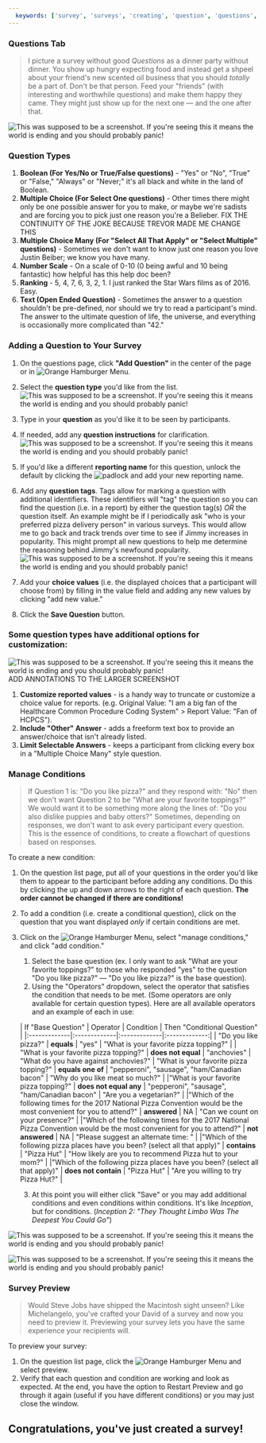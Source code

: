 ```yaml
---
  keywords: ['survey', 'surveys', 'creating', 'question', 'questions', 'boolean', 'multiple choice', 'multiple choice many', 'ranking', 'text', 'nps', 'number scale', 'color', 'condition', 'conditions', 'translation', 'translations', 'choices']
---
```


### Questions Tab

>I picture a survey without good *Questions* as a dinner party without dinner. You show up hungry expecting food and instead get a shpeel about your friend's new scented oil business that you should *totally* be a part of. Don't be that person. Feed your "friends" (with interesting and worthwhile questions) and make them happy they came. They might just show up for the next one — and the one after that. 

![This was supposed to be a screenshot. If you're seeing this it means the world is ending and you should probably panic!](https://s3.amazonaws.com/peer60_organizations/documentation+tbd/survey_questions/Main+Questions+Page.png "This will be a screenshot of the Questions section with annotation of each section. Timer, Add Question, Hamburger Bar, Questions, Reorder Questions, Update Questions order - Main Questions Page WE NEED TO ADD A CONDITION ICON WITH DESCRIPTION")

### Question Types

1. **Boolean (For Yes/No or True/False questions)** - "Yes" or "No", "True" or "False," "Always" or "Never;" it's all black and white in the land of Boolean.
2. **Multiple Choice (For Select One questions)** - Other times there might only be one possible answer for you to make, or maybe we're sadists and are forcing you to pick just one reason you're a Belieber.  FIX THE CONTINUITY OF THE JOKE BECAUSE TREVOR MADE ME CHANGE THIS
3. **Multiple Choice Many (For "Select All That Apply" or "Select Multiple" questions)** - Sometimes we don't want to know just one reason you love Justin Beiber; we know you have many.
4. **Number Scale** - On a scale of 0-10 (0 being awful and 10 being fantastic) how helpful has this help doc been?
5. **Ranking** - 5, 4, 7, 6, 3, 2, 1. I just ranked the Star Wars films as of 2016. Easy. 
6. **Text (Open Ended Question)** - Sometimes the answer to a question shouldn't be pre-defined, nor should we try to read a participant's mind. The answer to the ultimate question of life, the universe, and everything is occasionally more complicated than "42."

### Adding a Question to Your Survey



1. On the questions page, click **"Add Question"** in the center of the page or in ![Orange Hamburger Menu](https://s3.amazonaws.com/peer60_organizations/documentation+tbd/Icons/Orange+Hamburger.png).
2. Select the **question type** you'd like from the list.
![This was supposed to be a screenshot. If you're seeing this it means the world is ending and you should probably panic!](https://s3.amazonaws.com/peer60_organizations/documentation+tbd/survey_questions/Add+Question+01.png "This will be a screenshot of the question creation page with the following annotations starting with 3.")

3. Type in your **question** as you'd like it to be seen by participants.
4. If needed, add any **question instructions** for clarification.
![This was supposed to be a screenshot. If you're seeing this it means the world is ending and you should probably panic!](https://s3.amazonaws.com/peer60_organizations/documentation+tbd/survey_questions/Add+Question+02.png)

5. If you'd like a different **reporting name** for this question, unlock the default by clicking the ![padlock](https://s3.amazonaws.com/peer60_organizations/documentation+tbd/Icons/Padlock.png) and add your new reporting name.  
6. Add any **question tags**. Tags allow for marking a question with additional identifiers. These identifiers will "tag" the question so you can find the question (i.e. in a report) by either the question tag(s) *OR* the question itself. An example might be if I periodically ask "who is your preferred pizza delivery person" in various surveys. This would allow me to go back and track trends over time to see if Jimmy increases in popularity. This might prompt all new questions to help me determine the reasoning behind Jimmy's newfound popularity. 
![This was supposed to be a screenshot. If you're seeing this it means the world is ending and you should probably panic!](https://s3.amazonaws.com/peer60_organizations/documentation+tbd/survey_questions/Add+Question+03.png)
7. Add your **choice values** (i.e. the displayed choices that a participant will choose from) by filling in the value field and adding any new values by clicking "add new value."
8. Click the **Save Question** button.

### Some question types have additional options for customization:

![This was supposed to be a screenshot. If you're seeing this it means the world is ending and you should probably panic!](https://s3.amazonaws.com/peer60_organizations/documentation+tbd/survey_questions/3+Question+Options.png  "Survey Question Options")
ADD ANNOTATIONS TO THE LARGER SCREENSHOT
1. **Customize reported values** - is a handy way to truncate or customize a choice value for reports. (e.g. Original Value: "I am a big fan of the Healthcare Common Procedure Coding System" > Report Value: "Fan of HCPCS").
2. **Include "Other" Answer** - adds a freeform text box to provide an answer/choice that isn't already listed.
3. **Limit Selectable Answers** - keeps a participant from clicking every box in a "Multiple Choice Many" style question.



### Manage Conditions
>  If Question 1 is: "Do you like pizza?" and they respond with: "No" then we don't want Question 2 to be "What are your favorite toppings?" We would want it to be something more along the lines of: "Do you also dislike puppies and baby otters?" Sometimes, depending on responses, we don't want to ask every participant every question. This is the essence of conditions, to create a flowchart of questions based on responses. 

To create a new condition: 

1. On the question list page, put all of your questions in the order you'd like them to appear to the participant before adding any conditions. Do this by clicking the up and down arrows to the right of each question. **The order cannot be changed if there are conditions!**
2. To add a condition (i.e. create a conditional question), click on the question that you want displayed *only* if certain conditions are met. 
3. Click on the ![Orange Hamburger Menu](https://s3.amazonaws.com/peer60_organizations/documentation+tbd/Icons/Orange+Hamburger.png), select "manage conditions," and click "add condition."
   1. Select the base question (ex. I only want to ask "What are your favorite toppings?" to those who responded "yes" to the question "Do you like pizza?" — "Do you like pizza?" is the base question).
   2. Using the "Operators" dropdown, select the operator that satisfies the condition that needs to be met. (Some operators are only available for certain question types). Here are all available operators and an example of each in use:
   
   | If "Base Question"   |      Operator      |  Condition | Then "Conditional Question" |
|:-------------|:-------------|:-------------|:-------------:|
| "Do you like pizza?" |  **equals** | "yes" | "What is your favorite pizza topping?" |
| "What is your favorite pizza topping?" |    **does not equal**  |   "anchovies" | "What do you have against anchovies?"
| "What is your favorite pizza topping?" | **equals one of** |   "pepperoni", "sausage", "ham/Canadian bacon"  |  "Why do you like meat so much?" |
|"What is your favorite pizza topping?" | **does not equal any** |  "pepperoni", "sausage", "ham/Canadian bacon"  |  "Are you a vegetarian?" |
|"Which of the following times for the 2017 National Pizza Convention would be the most convenient for you to attend?" | **answered** |  NA |  "Can we count on your presence?" |
|"Which of the following times for the 2017 National Pizza Convention would be the most convenient for you to attend?" | **not answered** | NA |  "Please suggest an alternate time: " |
|"Which of the following pizza places have you been? (select all that apply)" | **contains** |  "Pizza Hut"  |  "How likely are you to recommend Pizza hut to your mom?" |
|"Which of the following pizza places have you been? (select all that apply)" | **does not contain** |  "Pizza Hut"  |  "Are you willing to try Pizza Hut?" |

   
   3. At this point you will either click "Save" or you may add additional conditions and even conditions within conditions. It's like *Inception*, but for conditions. (*Inception 2: "They Thought Limbo Was The Deepest You Could Go"*)

![This was supposed to be a screenshot. If you're seeing this it means the world is ending and you should probably panic!](https://s3.amazonaws.com/peer60_organizations/documentation+tbd/survey_questions/Condition+Modal.png "This will be a screenshot of the add condition modal")

![This was supposed to be a screenshot. If you're seeing this it means the world is ending and you should probably panic!](http://www.findinglaurie.com/wp-content/uploads/2016/05/Placeholder-400x200.png  "This will be a corresponding flowchart giving an example of conditions")


### Survey Preview
> Would Steve Jobs have shipped the Macintosh sight unseen? Like Michelangelo, you've crafted your David of a survey and now you need to preview it. Previewing your survey lets you have the same experience your recipients will. 

To preview your survey:

1. On the question list page, click the ![Orange Hamburger Menu](https://s3.amazonaws.com/peer60_organizations/documentation+tbd/Icons/Orange+Hamburger.png) and select preview.
2. Verify that each question and condition are working and look as expected. At the end, you have the option to Restart Preview and go through it again (useful if you have different conditions) or you may just close the window. 

## Congratulations, you've just created a survey!
